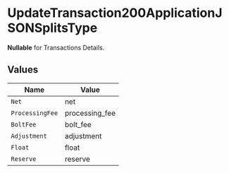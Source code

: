 # UpdateTransaction200ApplicationJSONSplitsType

**Nullable** for Transactions Details.



## Values

| Name            | Value           |
| --------------- | --------------- |
| `Net`           | net             |
| `ProcessingFee` | processing_fee  |
| `BoltFee`       | bolt_fee        |
| `Adjustment`    | adjustment      |
| `Float`         | float           |
| `Reserve`       | reserve         |